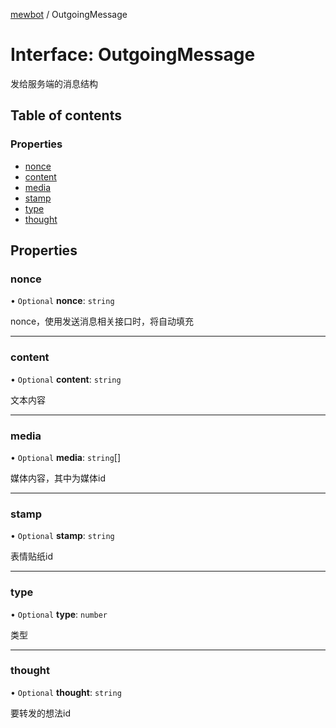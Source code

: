 [mewbot](../README.md) / OutgoingMessage

# Interface: OutgoingMessage

发给服务端的消息结构

## Table of contents

### Properties

- [nonce](OutgoingMessage.md#nonce)
- [content](OutgoingMessage.md#content)
- [media](OutgoingMessage.md#media)
- [stamp](OutgoingMessage.md#stamp)
- [type](OutgoingMessage.md#type)
- [thought](OutgoingMessage.md#thought)

## Properties

### nonce

• `Optional` **nonce**: `string`

nonce，使用发送消息相关接口时，将自动填充

___

### content

• `Optional` **content**: `string`

文本内容

___

### media

• `Optional` **media**: `string`[]

媒体内容，其中为媒体id

___

### stamp

• `Optional` **stamp**: `string`

表情贴纸id

___

### type

• `Optional` **type**: `number`

类型

___

### thought

• `Optional` **thought**: `string`

要转发的想法id
